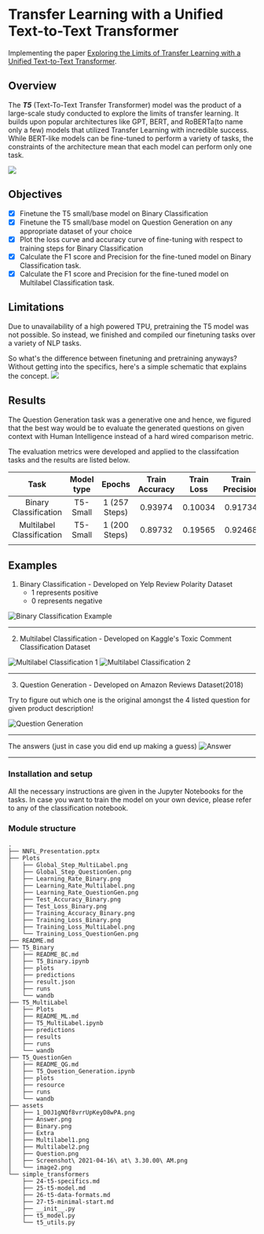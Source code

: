 
# Transfer Learning with a Unified Text-to-Text Transformer
Implementing the paper [Exploring the Limits of Transfer Learning with a Unified Text-to-Text Transformer](https://arxiv.org/pdf/1910.10683.pdf).   


## Overview
The ***T5*** (Text-To-Text Transfer Transformer) model was the product of a large-scale study conducted to explore the limits of transfer learning. It builds upon popular architectures like GPT, BERT, and RoBERTa(to name only a few) models that utilized Transfer Learning with incredible success. While BERT-like models can be fine-tuned to perform a variety of tasks, the constraints of the architecture mean that each model can perform only one task.

![](assets/1_D0J1gNQf8vrrUpKeyD8wPA.png)

## Objectives
* [x] Finetune the T5 small/base model on Binary Classification
* [x] Finetune the T5 small/base model on Question Generation on any appropriate dataset of your choice
* [x] Plot the loss curve and accuracy curve of fine-tuning with respect to training steps for Binary Classification
* [x] Calculate the F1 score and Precision for the fine-tuned model on Binary Classification task.
* [x] Calculate the F1 score and Precision for the fine-tuned model on Multilabel Classification task.

## Limitations

Due to unavailability of a high powered TPU, pretraining the T5 model was not possible. So instead, we finished and compiled our finetuning tasks over a variety of NLP tasks.

So what's the difference between finetuning and pretraining anyways? Without getting into the specifics, here's a simple schematic that explains the concept.
![](assets/image2.png)

## Results

The Question Generation task was a generative one and hence, we figured that the best way would be to evaluate the generated questions on given context with Human Intelligence instead of a hard wired comparison metric.

The evaluation metrics were developed and applied to the classifcation tasks and the results are listed below. 

|             Task            | Model type |     Epochs     | Train Accuracy | Train Loss | Train Precision | Train F1 Score | Test Accuracy | Test Loss | Test Precision | Test F1 score |
|:---------------------------:|:----------:|:--------------:|:--------------:|:----------:|:---------------:|:--------------:|:-------------:|:---------:|:--------------:|:-------------:|
|   Binary Classification     |   T5-Small |  1 (257 Steps) |   0.93974      |   0.10034  |   0.91734       |   0.90763      |   0.92684     |   0.18327 |   0.92898      |   0.92818     |
|   Multilabel Classification |   T5-Small |  1 (200 Steps) |   0.89732      |   0.19565  |   0.92468       |   0.88743      |   0.90857     |   0.09889 |   0.90859      |   0.90803     |
|                             |            |                |                |            |                 |                |               |           |                |               |


## Examples
1. Binary Classification - Developed on Yelp Review Polarity Dataset
    - 1 represents positive
    - 0 represents negative

![Binary Classification Example](assets/Binary.png)
***
2. Multilabel Classification - Developed on Kaggle's Toxic Comment Classification Dataset

![Multilabel Classification 1](assets/Multilabel1.png)
![Multilabel Classification 2](assets/Multilabel2.png)
***
3. Question Generation - Developed on Amazon Reviews Dataset(2018)

Try to figure out which one is the original amongst the 4 listed question for given product description!

![Question Generation](assets/Question.png)
***
The answers (just in case you did end up making a guess)
![Answer](assets/Answer.png)
***

### Installation and setup


All the necessary instructions are given in the Jupyter Notebooks for the tasks. In case you want to train the model on your own device, please refer to any of the classification notebook.

### Module structure
```
.
├── NNFL_Presentation.pptx
├── Plots       
│   ├── Global_Step_MultiLabel.png
│   ├── Global_Step_QuestionGen.png
│   ├── Learning_Rate_Binary.png
│   ├── Learning_Rate_Multilabel.png
│   ├── Learning_Rate_QuestionGen.png
│   ├── Test_Accuracy_Binary.png
│   ├── Test_Loss_Binary.png
│   ├── Training_Accuracy_Binary.png
│   ├── Training_Loss_Binary.png
│   ├── Training_Loss_MultiLabel.png
│   └── Training_Loss_QuestionGen.png
├── README.md
├── T5_Binary
│   ├── README_BC.md
│   ├── T5_Binary.ipynb
│   ├── plots
│   ├── predictions
│   ├── result.json
│   ├── runs
│   └── wandb
├── T5_MultiLabel
│   ├── Plots
│   ├── README_ML.md
│   ├── T5_MultiLabel.ipynb
│   ├── predictions
│   ├── results
│   ├── runs
│   └── wandb
├── T5_QuestionGen
│   ├── README_QG.md
│   ├── T5_Question_Generation.ipynb
│   ├── plots
│   ├── resource
│   ├── runs
│   └── wandb
├── assets
│   ├── 1_D0J1gNQf8vrrUpKeyD8wPA.png
│   ├── Answer.png
│   ├── Binary.png
│   ├── Extra
│   ├── Multilabel1.png
│   ├── Multilabel2.png
│   ├── Question.png
│   ├── Screenshot\ 2021-04-16\ at\ 3.30.00\ AM.png
│   └── image2.png
└── simple_transformers
    ├── 24-t5-specifics.md
    ├── 25-t5-model.md
    ├── 26-t5-data-formats.md
    ├── 27-t5-minimal-start.md
    ├── __init__.py
    ├── t5_model.py
    └── t5_utils.py
```

